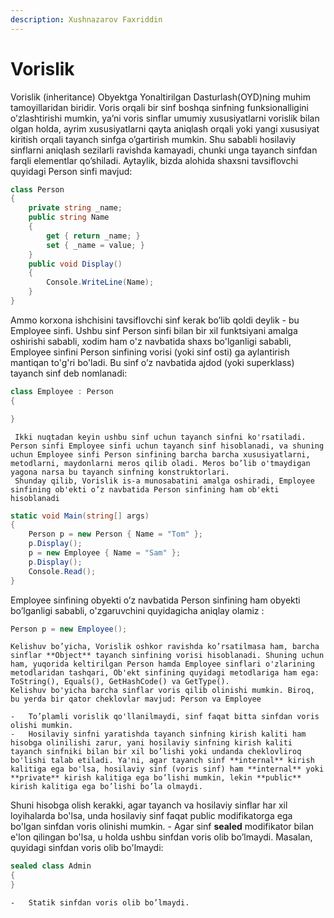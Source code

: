 ```yaml
---
description: Xushnazarov Faxriddin
---
```

# Vorislik

Vorislik (inheritance) Obyektga Yonaltirilgan Dasturlash(OYD)ning muhim tamoyillaridan biridir. Voris orqali bir sinf boshqa sinfning funksionalligini o’zlashtirishi mumkin, ya’ni voris sinflar umumiy xususiyatlarni vorislik bilan olgan holda, ayrim xususiyatlarni qayta aniqlash orqali yoki yangi xususiyat kiritish orqali tayanch sinfga o’gartirish mumkin. Shu sababli hosilaviy sinflarni aniqlash sezilarli ravishda kamayadi, chunki unga tayanch sinfdan farqli elementlar qo’shiladi.
	 Aytaylik, bizda alohida shaxsni tavsiflovchi quyidagi Person sinfi mavjud:
```csharp
class Person
{
    private string _name;
    public string Name
    {
        get { return _name; }
        set { _name = value; }
    }
    public void Display()
    {
        Console.WriteLine(Name);
    }
}
```
Ammo korxona ishchisini tavsiflovchi sinf kerak bo’lib qoldi deylik - bu Employee sinfi. Ushbu sinf Person sinfi bilan bir xil funktsiyani amalga oshirishi sababli, xodim ham o'z navbatida shaxs bo'lganligi sababli, Employee sinfini Person sinfining vorisi (yoki sinf osti) ga aylantirish mantiqan to'g'ri bo'ladi. Bu sinf o’z navbatida ajdod (yoki superklass) tayanch sinf deb nomlanadi:
```csharp
class Employee : Person
{

}
```
	 Ikki nuqtadan keyin ushbu sinf uchun tayanch sinfni ko'rsatiladi. Person sinfi Employee sinfi uchun tayanch sinf hisoblanadi, va shuning uchun Employee sinfi Person sinfining barcha barcha xususiyatlarni, metodlarni, maydonlarni meros qilib oladi. Meros bo’lib o'tmaydigan yagona narsa bu tayanch sinfning konstruktorlari. 
	 Shunday qilib, Vorislik is-a munosabatini amalga oshiradi, Employee sinfining ob'ekti o’z navbatida Person sinfining ham ob'ekti hisoblanadi
```csharp    
static void Main(string[] args)
{
    Person p = new Person { Name = "Tom" };
    p.Display();
    p = new Employee { Name = "Sam" };
    p.Display();
    Console.Read();
}
```
Employee sinfining obyekti o’z navbatida Person sinfining ham obyekti bo’lganligi sababli, o'zgaruvchini quyidagicha aniqlay olamiz : 
```csharp
Person p = new Employee();
```

	Kelishuv bo’yicha, Vorislik oshkor ravishda ko’rsatilmasa ham, barcha sinflar **Object** tayanch sinfining vorisi hisoblanadi. Shuning uchun ham, yuqorida keltirilgan Person hamda Employee sinflari o'zlarining metodlaridan tashqari, Ob'ekt sinfining quyidagi metodlariga ham ega: ToString(), Equals(), GetHashCode() va GetType().
	Kelishuv bo'yicha barcha sinflar voris qilib olinishi mumkin. Biroq, bu yerda bir qator cheklovlar mavjud: Person va Employee

	-	To’plamli vorislik qo'llanilmaydi, sinf faqat bitta sinfdan voris olishi mumkin.
	-	Hosilaviy sinfni yaratishda tayanch sinfning kirish kaliti ham hisobga olinilishi zarur, yani hosilaviy sinfning kirish kaliti tayanch sinfniki bilan bir xil bo’lishi yoki undanda cheklovliroq bo'lishi talab etiladi. Ya'ni, agar tayanch sinf **internal** kirish kalitiga ega bo'lsa, hosilaviy sinf (voris sinf) ham **internal** yoki **private** kirish kalitiga ega bo’lishi mumkin, lekin **public** kirish kalitiga ega bo’lishi bo’la olmaydi.
Shuni hisobga olish kerakki, agar tayanch va hosilaviy sinflar har xil loyihalarda bo'lsa, unda hosilaviy sinf faqat public modifikatorga ega bo'lgan sinfdan voris olinishi mumkin.
	-	Agar sinf **sealed** modifikator bilan e'lon qilingan bo'lsa, u holda ushbu sinfdan voris olib bo’lmaydi. Masalan, quyidagi sinfdan voris olib bo'lmaydi:
```csharp
sealed class Admin
{
}
```
	-	Statik sinfdan voris olib bo’lmaydi.
